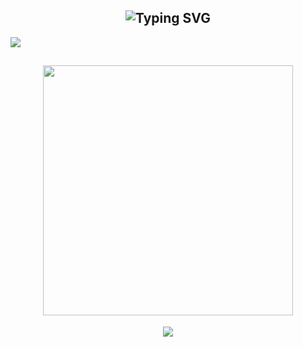 <h2 align="center"><img src="https://camo.githubusercontent.com/b00f5e4b76c0562805f1839ffc8fc41b31d76079f40ec758e9741b3bf365b53b/68747470733a2f2f726561646d652d747970696e672d7376672e6865726f6b756170702e636f6d3f666f6e743d506163696669636f2670617573653d3130303026636f6c6f723d434130354333266261636b67726f756e643d36394646323030302663656e7465723d74727565267643656e7465723d74727565267265706561743d66616c73652677696474683d343335266c696e65733d536f6369616c2b4d656469612773" alt="Typing SVG" data-canonical-src="https://readme-typing-svg.herokuapp.com?font=Pacifico&amp;pause=1000&amp;color=CA05C3&amp;background=69FF2000&amp;center=true&amp;vCenter=true&amp;repeat=false&amp;width=435&amp;lines=İletişim Bilgilerim" style="max-width: 100%;"></h2> 

<img src="https://camo.githubusercontent.com/f21abc0fa823c43b12bed0f71abcedb61b69a307d066e23dfd3b4d6c0752f135/68747470733a2f2f696d672e736869656c64732e696f2f62616467652f446973636f72642532302d3732383944412e7376673f267374796c653d666f722d7468652d6261646765266c6f676f3d646973636f7264266c6f676f436f6c6f723d7768697465" data-canonical-src="https://img.shields.io/badge/Discord%20-7289DA.svg?&amp;style=for-the-badge&amp;logo=discord&amp;logoColor=white" style="max-width: 100%;">

<h2 align="center">
 <a href="https://discord.com/users/952214954931544164"><img  width="400px" src="https://lanyard.kyrie25.me/api/952214954931544164?decoration=true&useDisplayName=true&animationDuration=2s&waveColor=053B50&imgStyle=square&imgBorderRadius=16px&bg=DD272700&idleMessage=İsmet+Pasham+where+is+islands"></a>
 </h2>

<center>
 
 ![](https://komarev.com/ghpvc/?username=Nemtycim&color=blue)</center>

